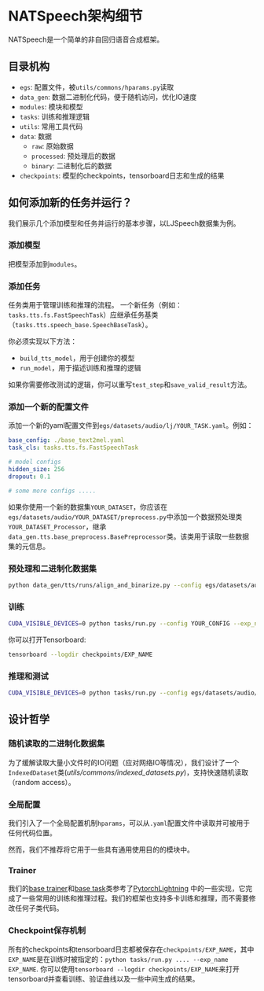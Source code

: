 # NATSpeech架构细节

NATSpeech是一个简单的非自回归语音合成框架。

## 目录机构

- `egs`: 配置文件，被`utils/commons/hparams.py`读取
- `data_gen`: 数据二进制化代码，便于随机访问，优化IO速度
- `modules`: 模块和模型
- `tasks`: 训练和推理逻辑
- `utils`: 常用工具代码
- `data`: 数据
    - `raw`: 原始数据
    - `processed`: 预处理后的数据
    - `binary`: 二进制化后的数据
- `checkpoints`: 模型的checkpoints，tensorboard日志和生成的结果

## 如何添加新的任务并运行？

我们展示几个添加模型和任务并运行的基本步骤，以LJSpeech数据集为例。

### 添加模型

把模型添加到`modules`。

### 添加任务

任务类用于管理训练和推理的流程。 一个新任务（例如：`tasks.tts.fs.FastSpeechTask`）应继承任务基类（`tasks.tts.speech_base.SpeechBaseTask`）。

你必须实现以下方法：

- `build_tts_model`，用于创建你的模型
- `run_model`，用于描述训练和推理的逻辑

如果你需要修改测试的逻辑，你可以重写`test_step`和`save_valid_result`方法。

### 添加一个新的配置文件

添加一个新的yaml配置文件到`egs/datasets/audio/lj/YOUR_TASK.yaml`。例如：

```yaml
base_config: ./base_text2mel.yaml
task_cls: tasks.tts.fs.FastSpeechTask

# model configs
hidden_size: 256
dropout: 0.1

# some more configs .....
```

如果你使用一个新的数据集`YOUR_DATASET`，你应该在`egs/datasets/audio/YOUR_DATASET/preprocess.py`中添加一个数据预处理类`YOUR_DATASET_Processor`，继承`data_gen.tts.base_preprocess.BasePreprocessor`类。该类用于读取一些数据集的元信息。

### 预处理和二进制化数据集

```bash
python data_gen/tts/runs/align_and_binarize.py --config egs/datasets/audio/lj/base_text2mel.yaml
```

### 训练

```bash
CUDA_VISIBLE_DEVICES=0 python tasks/run.py --config YOUR_CONFIG --exp_name YOUR_EXP_NAME --reset
```

你可以打开Tensorboard:

```bash
tensorboard --logdir checkpoints/EXP_NAME
```

### 推理和测试

```bash
CUDA_VISIBLE_DEVICES=0 python tasks/run.py --config egs/datasets/audio/lj/YOUR_TASK.yaml --exp_name YOUR_EXP_NAME --reset --infer
```

## 设计哲学

### 随机读取的二进制化数据集

为了缓解读取大量小文件时的IO问题（应对网络IO等情况），我们设计了一个`IndexedDataset`类(_utils/commons/indexed_datasets.py_)，支持快速随机读取（random access）。

### 全局配置

我们引入了一个全局配置机制`hparams`，可以从`.yaml`配置文件中读取并可被用于任何代码位置。

然而，我们不推荐将它用于一些具有通用使用目的的模块中。

### Trainer

我们的[base trainer](utils/commons/trainer.py)和[base task](utils/commons/base_task.py)类参考了[PytorchLightning](https://github.com/PyTorchLightning/pytorch-lightning) 中的一些实现，它完成了一些常用的训练和推理过程。我们的框架也支持多卡训练和推理，而不需要修改任何子类代码。

### Checkpoint保存机制

所有的checkpoints和tensorboard日志都被保存在`checkpoints/EXP_NAME`，其中`EXP_NAME`是在训练时被指定的：`python tasks/run.py .... --exp_name EXP_NAME`. 你可以使用`tensorboard --logdir checkpoints/EXP_NAME`来打开tensorboard并查看训练、验证曲线以及一些中间生成的结果。
